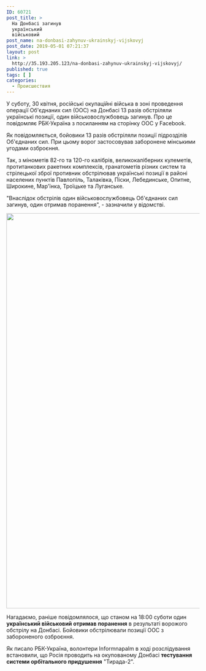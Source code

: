 ```yaml
---
ID: 60721
post_title: >
  На Донбасі загинув
  український
  військовий
post_name: na-donbasi-zahynuv-ukrainskyj-vijskovyj
post_date: 2019-05-01 07:21:37
layout: post
link: >
  http://35.193.205.123/na-donbasi-zahynuv-ukrainskyj-vijskovyj/
published: true
tags: [ ]
categories:
  - Происшествия
---
```

<p>У суботу, 30 квітня, російські окупаційні війська в зоні проведення операції Об&#39;єднаних сил (ООС) на Донбасі 13 разів обстріляли українські позиції, один військовослужбовець загинув. Про це повідомляє РБК-Україна з посиланням на сторінку ООС у Facebook.</p> <p>Як повідомляється, бойовики 13 разів обстріляли позиції підрозділів Об&#39;єднаних сил. При цьому ворог застосовував заборонене мінськими угодами озброєння.</p> <p>Так, з мінометів 82-го та 120-го калібрів, великокаліберних кулеметів, протитанкових ракетних комплексів, гранатометів різних систем та стрілецької зброї противник обстрілював українські позиції в районі населених пунктів Павлопіль, Талаківка, Піски, Лебединське, Опитне, Широкине, Мар&#39;їнка, Троїцьке та Луганське.</p> <p>"Внаслідок обстрілів один військовослужбовець Об&#39;єднаних сил загинув, один отримав поранення", - зазначили у відомстві.</p> <p><img height="1030" src="/static/ckef/img/ оос_43.png" width="552" /></p> <p>Нагадаємо, раніше повідомлялося, що станом на 18:00 суботи один <strong>український військовий отримав поранення</strong> в результаті ворожого обстрілу на Донбасі. Бойовики обстрілювали позиції ООС з забороненого озброєння.</p> <p>Як писало РБК-Україна, волонтери Informnapalm в ході розслідування встановили, що Росія проводить на окупованому Донбасі <strong>тестування системи орбітального придушення</strong> "Тирада-2".</p> 
